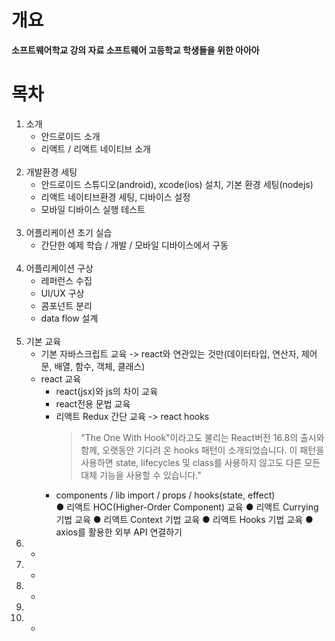 # 개요

<b>
소프트웨어학교 강의 자료
소프트웨어 고등학교 학생들을 위한 아아아<br/>
</b>

# 목차

<ol>
  <li>소개
    <ul>
      <li>안드로이드 소개</li>
      <li>리액트 / 리액트 네이티브 소개</li>
    </ul>
  </li>
  <br/>
  <li>개발환경 세팅
    <ul>
        <li>안드로이드 스튜디오(android), xcode(ios) 설치, 기본 환경 세팅(nodejs)</li>
        <li>리액트 네이티브환경 세팅, 디바이스 설정</li>
        <li>모바일 디바이스 실행 테스트</li>
    </ul>
  </li>
    <br/>
  <li>어플리케이션 초기 실습
    <ul>
      <li>간단한 예제 학습 / 개발 / 모바일 디바이스에서 구동</li>
    </ul>
  </li>
    <br/>
  <li>어플리케이션 구상
    <ul>
      <li>레퍼런스 수집</li>
      <li>UI/UX 구상</li>
      <li>콤포넌트 분리</li>
      <li>data flow 설계</li>
    </ul>
  </li>
    <br/>
  <li>기본 교육
    <ul>
      <li>기본 자바스크립트 교육 -> react와 연관있는 것만(데이터타입, 연산자, 제어문, 배열, 함수, 객체, 클래스)</li>
      <li>react 교육
        <ul>
          <li>react(jsx)와 js의 차이 교육</li>
          <li>react전용 문법 교육</li>
          <li>리액트 Redux 간단 교육 -> react hooks<br/>
            <blockquote>
              "The One With Hook"이라고도 불리는 React버전 16.8의 출시와 함께, 오랫동안 기다려 온 hooks 패턴이 소개되었습니다. 이 패턴을 사용하면 state, lifecycles 및 class를                         사용하지 않고도 다른 모든 대체 기능을 사용할 수 있습니다."
            </blockquote>
          </li>
          <li>components / lib import / props / hooks(state, effect)</li>
● 리액트 HOC(Higher-Order Component) 교육
● 리액트 Currying 기법 교육
● 리액트 Context 기법 교육
● 리액트 Hooks 기법 교육
● axios를 활용한 외부 API 연결하기
        </ul>
      </li>
    </ul>
  </li>
  <li>
    <ul>
      <li></li>
    </ul>
  </li>
  <li>
    <ul>
      <li></li>
    </ul>
  </li>
  <li>
    <ul>
      <li></li>
    </ul>
  </li>
  <li></li>
  <li>
    <ul>
      <li></li>
    </ul>
  </li>
</ol>
